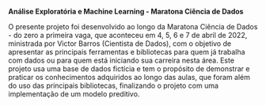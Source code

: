 **Análise Exploratória e Machine Learning - Maratona Ciência de Dados**

 O presente projeto foi desenvolvido ao longo da Maratona Ciência de Dados - do zero a primeira vaga, que aconteceu em 4, 5, 6 e 7 de abril de 2022, ministrada por Victor Barros (Cientista de Dados), com o objetivo de apresentar as principais ferramentas e bibliotecas para quem já trabalha com dados ou para quem está iniciando sua carreira nesta área. Este projeto usa uma base de dados fictícia e tem o propósito de demonstrar e praticar os conhecimentos adquiridos ao longo das aulas, que foram além do uso das principais bibliotecas, finalizando o projeto com uma implementação de um modelo preditivo.
